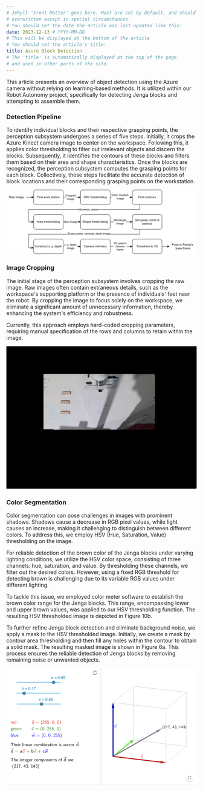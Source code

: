 ```yaml
---
# Jekyll 'Front Matter' goes here. Most are set by default, and should NOT be
# overwritten except in special circumstances. 
# You should set the date the article was last updated like this:
date: 2023-12-13 # YYYY-MM-DD
# This will be displayed at the bottom of the article
# You should set the article's title:
title: Azure Block Detection 
# The 'title' is automatically displayed at the top of the page
# and used in other parts of the site.
---
```


This article presents an overview of object detection using the Azure camera without relying on learning-based methods. It is utilized within our Robot Autonomy project, specifically for detecting Jenga blocks and attempting to assemble them.

### Detection Pipeline
To identify individual blocks and their respective grasping points, the perception subsystem undergoes a series of five steps. Initially, it crops the Azure Kinect camera image to center on the workspace. Following this, it applies color thresholding to filter out irrelevant objects and discern the blocks. Subsequently, it identifies the contours of these blocks and filters them based on their area and shape characteristics. Once the blocks are recognized, the perception subsystem computes the grasping points for each block. Collectively, these steps facilitate the accurate detection of block locations and their corresponding grasping points on the workstation.


![Pipeline of Block Detection](assets/pipeline.png)

### Image Cropping
The initial stage of the perception subsystem involves cropping the raw image. Raw images often contain extraneous details, such as the workspace's supporting platform or the presence of individuals' feet near the robot. By cropping the image to focus solely on the workspace, we eliminate a significant amount of unnecessary information, thereby enhancing the system's efficiency and robustness.

Currently, this approach employs hard-coded cropping parameters, requiring manual specification of the rows and columns to retain within the image.

![Cropped Image](assets/cropped.png)

### Color Segmentation
Color segmentation can pose challenges in images with prominent shadows. Shadows cause a decrease in RGB pixel values, while light causes an increase, making it challenging to distinguish between different colors. To address this, we employ HSV (Hue, Saturation, Value) thresholding on the image.

For reliable detection of the brown color of the Jenga blocks under varying lighting conditions, we utilize the HSV color space, consisting of three channels: hue, saturation, and value. By thresholding these channels, we filter out the desired colors. However, using a fixed RGB threshold for detecting brown is challenging due to its variable RGB values under different lighting.

To tackle this issue, we employed color meter software to establish the brown color range for the Jenga blocks. This range, encompassing lower and upper brown values, was applied to our HSV thresholding function. The resulting HSV thresholded image is depicted in Figure 10b.

To further refine Jenga block detection and eliminate background noise, we apply a mask to the HSV thresholded image. Initially, we create a mask by contour area thresholding and then fill any holes within the contour to obtain a solid mask. The resulting masked image is shown in Figure 6a. This process ensures the reliable detection of Jenga blocks by removing remaining noise or unwanted objects.

![RGB Vector](assets/rgb_vector.png)




